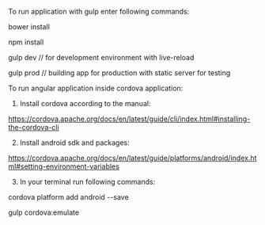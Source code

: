 To run application with gulp enter following commands:

bower install

npm install

gulp dev // for development environment with live-reload

gulp prod // building app for production with static server for testing


To run angular application inside cordova application:

1) Install cordova according to the manual:

https://cordova.apache.org/docs/en/latest/guide/cli/index.html#installing-the-cordova-cli


2) Install android sdk and packages:

https://cordova.apache.org/docs/en/latest/guide/platforms/android/index.html#setting-environment-variables


3) In your terminal run following commands:

cordova platform add android --save

gulp cordova:emulate

